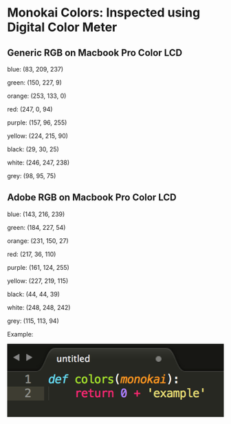 # Monokai Colors: Inspected using Digital Color Meter

## Generic RGB on Macbook Pro Color LCD

blue: (83, 209, 237)

green: (150, 227, 9)

orange: (253, 133, 0)

red: (247, 0, 94)

purple: (157, 96, 255)

yellow: (224, 215, 90)

black: (29, 30, 25)

white: (246, 247, 238)

grey: (98, 95, 75)

## Adobe RGB on Macbook Pro Color LCD

blue: (143, 216, 239)

green: (184, 227, 54)

orange: (231, 150, 27)

red: (217, 36, 110)

purple: (161, 124, 255)

yellow: (227, 219, 115)

black: (44, 44, 39)

white: (248, 248, 242)

grey: (115, 113, 94)

Example:

![Monokai](https://raw.githubusercontent.com/cgoecknerwald/monokaicolors/master/example.png)